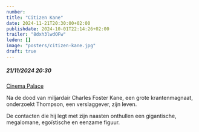 ```yaml
---
number: 
title: "Citizen Kane"
date: 2024-11-21T20:30:00+02:00
publishdate: 2024-10-01T22:14:26+02:00
trailer: "8dxh3lwdOFw"
leden: []
image: "posters/citizen-kane.jpg"
draft: true
---
```


##### 21/11/2024 20:30

[Cinema Palace](https://cinema-palace.be/nl/film/citizen-kane)

Na de dood van miljardair Charles Foster Kane, een grote krantenmagnaat,
onderzoekt Thompson, een verslaggever, zijn leven.
<!--more-->
De contacten die hij legt met zijn naasten onthullen een gigantische,
megalomane, egoïstische en eenzame figuur.

